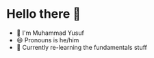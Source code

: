 # Hello there 👋

- 🤝 I'm Muhammad Yusuf
- 😄 Pronouns is he/him
- 🌱 Currently re-learning the fundamentals stuff
